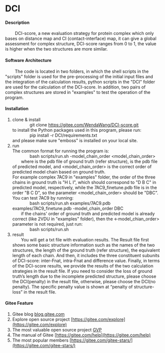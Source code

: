 # DCI

#### Description
$\qquad$DCI-score, a new evaluation strategy for protein complex which only bases on distance map and CI (contact-interface) map, it can give a global assessment for complex structure, DCI-score ranges from 0 to 1, the value is higher when the two structures are more similar.

#### Software Architecture
$\qquad$The code is located in two folders, in which the shell scripts in the "scripts" folder is used for the pre-processing of the initial input files and the integration of the calculation results, python scripts in the "DCI" folder are used for the calculation of the DCI-score. In addition, two pairs of complex structures are stored in "examples" to test the operation of the program.

#### Installation

1.  clone & install  
&emsp;&emsp;&emsp;&emsp;git clone https://gitee.com/WendaWang/DCI-score.git  
to install the Python packages used in this program, please run:  
&emsp;&emsp;&emsp;&emsp;pip install -r DCI/requirements.txt  
and please make sure "emboss" is installed on your local site.
2.  run  
The common format for running the program is:   
&emsp;&emsp;&emsp;&emsp;bash scripts/run.sh <gt> <model> -model_chain_order <model_chain_order>  
&emsp;&emsp;where <gt> is the pdb file of ground truth (refer structure), <model> is the pdb file of predicted model, and <model_chain_order> is the correct order of predicted model chain based on ground truth.   
    For example complex 7AC9 in "examples" folder, the order of the three chains in ground truth is "H L I", which should correspond to "D B C" in predicted model, respectively, while the 7AC9_finetune.pdb file is in the order "B C D", so the parameter <model_chain_order> should be "DBC". You can test 7AC9 by running:  
&emsp;&emsp;&emsp;&emsp;bash scripts/run.sh examples/7AC9.pdb examples/7AC9_finetune.pdb -model_chain_order DBC  
&emsp;&emsp;if the chains' order of ground truth and predicted model is already correct (like 2VDU in "examples" folder), then the <-model_chian_order> parameter is not required, just run:  
&emsp;&emsp;&emsp;&emsp;bash scripts/run.sh <gt> <model>  
3.  result  
&emsp;&emsp;You will get a txt file with evaluation results. The Result file first shows some basic structure information such as the names of the two structures, the length of the ground truth (refer structure), the equivalent length of each chain. And then, it includes the three constituent subunits of DCI-score: inter-Fnat, intra-Fnat and difference value. Finally, in terms of the DCI-score results, we provide the results of the two calculation strategies in the result file. If you need to consider the loss of ground truth’s length due to the incomplete predicted structure, please choose the DCI(penalty) in the result file, otherwise, please choose the DCI(no penalty). The specific penalty value is shown at “penalty of structure-loss” in the result file.  
#### Gitee Feature
1.  Gitee blog [blog.gitee.com](https://blog.gitee.com)
2.  Explore open source project [https://gitee.com/explore](https://gitee.com/explore)
3.  The most valuable open source project [GVP](https://gitee.com/gvp)
4.  The manual of Gitee [https://gitee.com/help](https://gitee.com/help)
5.  The most popular members  [https://gitee.com/gitee-stars/](https://gitee.com/gitee-stars/)
